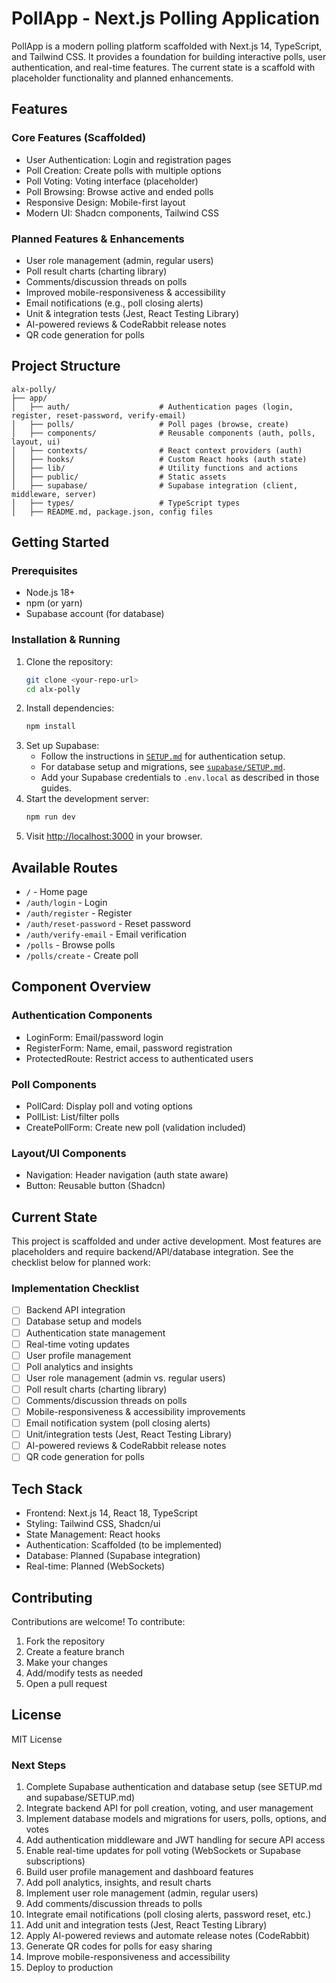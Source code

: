 
# PollApp - Next.js Polling Application

PollApp is a modern polling platform scaffolded with Next.js 14, TypeScript, and Tailwind CSS. It provides a foundation for building interactive polls, user authentication, and real-time features. The current state is a scaffold with placeholder functionality and planned enhancements.

## Features

### Core Features (Scaffolded)
- User Authentication: Login and registration pages
- Poll Creation: Create polls with multiple options
- Poll Voting: Voting interface (placeholder)
- Poll Browsing: Browse active and ended polls
- Responsive Design: Mobile-first layout
- Modern UI: Shadcn components, Tailwind CSS

### Planned Features & Enhancements
- User role management (admin, regular users)
- Poll result charts (charting library)
- Comments/discussion threads on polls
- Improved mobile-responsiveness & accessibility
- Email notifications (e.g., poll closing alerts)
- Unit & integration tests (Jest, React Testing Library)
- AI-powered reviews & CodeRabbit release notes
- QR code generation for polls

## Project Structure

```
alx-polly/
├── app/
│   ├── auth/                    # Authentication pages (login, register, reset-password, verify-email)
│   ├── polls/                   # Poll pages (browse, create)
│   ├── components/              # Reusable components (auth, polls, layout, ui)
│   ├── contexts/                # React context providers (auth)
│   ├── hooks/                   # Custom React hooks (auth state)
│   ├── lib/                     # Utility functions and actions
│   ├── public/                  # Static assets
│   ├── supabase/                # Supabase integration (client, middleware, server)
│   ├── types/                   # TypeScript types
│   ├── README.md, package.json, config files
```

## Getting Started

### Prerequisites
- Node.js 18+
- npm (or yarn)
- Supabase account (for database)

### Installation & Running
1. Clone the repository:
	```bash
	git clone <your-repo-url>
	cd alx-polly
	```
2. Install dependencies:
	```bash
	npm install
	```
3. Set up Supabase:
	- Follow the instructions in [`SETUP.md`](./SETUP.md) for authentication setup.
	- For database setup and migrations, see [`supabase/SETUP.md`](./supabase/SETUP.md).
	- Add your Supabase credentials to `.env.local` as described in those guides.
4. Start the development server:
	```bash
	npm run dev
	```
5. Visit [http://localhost:3000](http://localhost:3000) in your browser.

## Available Routes

- `/` - Home page
- `/auth/login` - Login
- `/auth/register` - Register
- `/auth/reset-password` - Reset password
- `/auth/verify-email` - Email verification
- `/polls` - Browse polls
- `/polls/create` - Create poll

## Component Overview

### Authentication Components
- LoginForm: Email/password login
- RegisterForm: Name, email, password registration
- ProtectedRoute: Restrict access to authenticated users

### Poll Components
- PollCard: Display poll and voting options
- PollList: List/filter polls
- CreatePollForm: Create new poll (validation included)

### Layout/UI Components
- Navigation: Header navigation (auth state aware)
- Button: Reusable button (Shadcn)


## Current State
This project is scaffolded and under active development. Most features are placeholders and require backend/API/database integration. See the checklist below for planned work:

### Implementation Checklist
- [ ] Backend API integration
- [ ] Database setup and models
- [ ] Authentication state management
- [ ] Real-time voting updates
- [ ] User profile management
- [ ] Poll analytics and insights
- [ ] User role management (admin vs. regular users)
- [ ] Poll result charts (charting library)
- [ ] Comments/discussion threads on polls
- [ ] Mobile-responsiveness & accessibility improvements
- [ ] Email notification system (poll closing alerts)
- [ ] Unit/integration tests (Jest, React Testing Library)
- [ ] AI-powered reviews & CodeRabbit release notes
- [ ] QR code generation for polls

## Tech Stack

- Frontend: Next.js 14, React 18, TypeScript
- Styling: Tailwind CSS, Shadcn/ui
- State Management: React hooks
- Authentication: Scaffolded (to be implemented)
- Database: Planned (Supabase integration)
- Real-time: Planned (WebSockets)

## Contributing

Contributions are welcome! To contribute:
1. Fork the repository
2. Create a feature branch
3. Make your changes
4. Add/modify tests as needed
5. Open a pull request

## License

MIT License

### Next Steps
1. Complete Supabase authentication and database setup (see SETUP.md and supabase/SETUP.md)
2. Integrate backend API for poll creation, voting, and user management
3. Implement database models and migrations for users, polls, options, and votes
4. Add authentication middleware and JWT handling for secure API access
5. Enable real-time updates for poll voting (WebSockets or Supabase subscriptions)
6. Build user profile management and dashboard features
7. Add poll analytics, insights, and result charts
8. Implement user role management (admin, regular users)
9. Add comments/discussion threads to polls
10. Integrate email notifications (poll closing alerts, password reset, etc.)
11. Add unit and integration tests (Jest, React Testing Library)
12. Apply AI-powered reviews and automate release notes (CodeRabbit)
13. Generate QR codes for polls for easy sharing
14. Improve mobile-responsiveness and accessibility
15. Deploy to production
